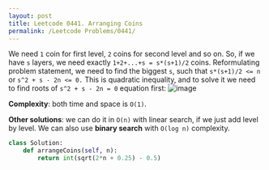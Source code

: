```yaml
---
layout: post
title: Leetcode 0441. Arranging Coins
permalink: /Leetcode Problems/0441/
---
```


We need `1` coin for first level, `2` coins for second level and so on. So, if we have `s` layers, we need exactly `1+2+...+s = s*(s+1)/2` coins. Reformulating problem statement, we need to find the biggest `s`, such that `s*(s+1)/2 <= n` or `s^2 + s - 2n <= 0.` This is quadratic inequality, and to solve it we need to find roots of `s^2 + s - 2n = 0` equation first:
![image](https://assets.leetcode.com/users/images/54f84b43-f99f-4086-80ac-b48a6c838074_1593588252.4050715.png)


**Complexity**: both time and space is `O(1)`.

**Other solutions**: we can do it in `O(n)` with linear search, if we just add level by level. We can also use **binary search** with `O(log n)` complexity.


```python
class Solution:
    def arrangeCoins(self, n):
        return int(sqrt(2*n + 0.25) - 0.5)
```